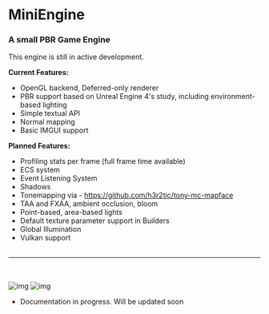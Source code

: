 # MiniEngine
### A small PBR Game Engine 

This engine is still in active development.

<b>Current Features:</b>
- OpenGL backend, Deferred-only renderer
- PBR support based on Unreal Engine 4's study, including environment-based lighting
- Simple textual API
- Normal mapping
- Basic IMGUI support

<b>Planned Features:</b>
- Profiling stats per frame (full frame time available)
- ECS system
- Event Listening System
- Shadows
- Tonemapping via - https://github.com/h3r2tic/tony-mc-mapface
- TAA and FXAA, ambient occlusion, bloom
- Point-based, area-based lights
- Default texture parameter support in Builders
- Global Illumination
- Vulkan support
<br></br>
---
<br></br>
![img](assets/readme/miniengine-1.png)
![img](assets/readme/miniengine-2.png)

- Documentation in progress. Will be updated soon
